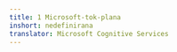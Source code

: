```yaml
---
title: 1 Microsoft-tok-plana
inshort: nedefinirana
translator: Microsoft Cognitive Services
---
```




